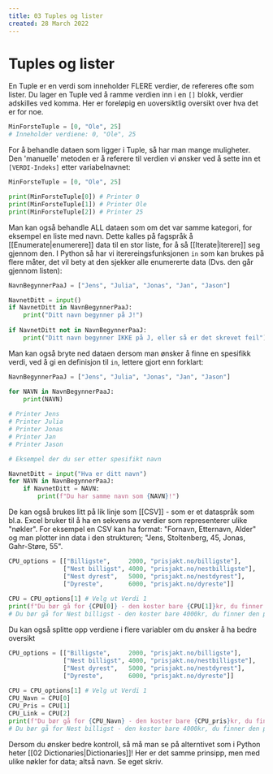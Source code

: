 ```yaml
---
title: 03 Tuples og lister
created: 28 March 2022
---
```

# Tuples og lister
En Tuple er en verdi som inneholder FLERE verdier, de refereres ofte som lister. Du lager en Tuple ved å ramme verdien inn i en ``[]`` blokk, verdier adskilles ved komma. Her er foreløpig en uoversiktlig oversikt over hva det er for noe.

```python
MinForsteTuple = [0, "Ole", 25]
# Inneholder verdiene: 0, "Ole", 25
```

For å behandle dataen som ligger i Tuple, så har man mange muligheter. Den 'manuelle' metoden er å referere til verdien vi ønsker ved å sette inn et `[VERDI-Indeks]` etter variabelnavnet:
```python
MinForsteTuple = [0, "Ole", 25]

print(MinForsteTuple[0]) # Printer 0
print(MinForsteTuple[1]) # Printer Ole
print(MinForsteTuple[2]) # Printer 25
```

Man kan også behandle ALL dataen som om det var samme kategori, for eksempel en liste med navn. Dette kalles på fagspråk å [[Enumerate|enumerere]] data til en stor liste, for å så [[Iterate|iterere]] seg gjennom den. I Python så har vi iterereingsfunksjonen `in` som kan brukes på flere måter, det vil bety at den sjekker alle enumererte data (Dvs. den går gjennom listen):
```python
NavnBegynnerPaaJ = ["Jens", "Julia", "Jonas", "Jan", "Jason"]

NavnetDitt = input()
if NavnetDitt in NavnBegynnerPaaJ:
	print("Ditt navn begynner på J!")
	
if NavnetDitt not in NavnBegynnerPaaJ:
	print("Ditt navn begynner IKKE på J, eller så er det skrevet feil")
```

Man kan også bryte ned dataen dersom man ønsker å finne en spesifikk verdi, ved å gi en definisjon til `in`, lettere gjort enn forklart:
```python
NavnBegynnerPaaJ = ["Jens", "Julia", "Jonas", "Jan", "Jason"]

for NAVN in NavnBegynnerPaaJ:
	print(NAVN)
	
# Printer Jens
# Printer Julia
# Printer Jonas
# Printer Jan
# Printer Jason

# Eksempel der du ser etter spesifikt navn

NavnetDitt = input("Hva er ditt navn")
for NAVN in NavnBegynnerPaaJ:
	if NavnetDitt = NAVN:
		print(f"Du har samme navn som {NAVN}!")
```

De kan også brukes litt på lik linje som [[CSV]] - som er et dataspråk som bl.a. Excel bruker til å ha en sekvens av verdier som representerer ulike "nøkler". For eksempel en CSV kan ha format: "Fornavn, Etternavn, Alder" og man plotter inn data i den strukturen; "Jens, Stoltenberg, 45, Jonas, Gahr-Støre, 55".

```python
CPU_options = [["Billigste", 	 2000, "prisjakt.no/billigste"], 		# Verdi 0
			   ["Nest billigst", 4000, "prisjakt.no/nestbilligste"], 	# Verdi 1
			   ["Nest dyrest",	 5000, "prisjakt.no/nestdyrest"], 		# Verdi 2
			   ["Dyreste",		 6000, "prisjakt.no/dyreste"]]			# Verdi 3
			   
CPU = CPU_options[1] # Velg ut Verdi 1
print(f"Du bør gå for {CPU[0]} - den koster bare {CPU[1]}kr, du finner den på {CPU[2]}")
# Du bør gå for Nest billigst - den koster bare 4000kr, du finner den på prisjakt.no/nestbilligste
```

Du kan også splitte opp verdiene i flere variabler om du ønsker å ha bedre oversikt
```python
CPU_options = [["Billigste", 	 2000, "prisjakt.no/billigste"], 		# Verdi 0
			   ["Nest billigst", 4000, "prisjakt.no/nestbilligste"], 	# Verdi 1
			   ["Nest dyrest",	 5000, "prisjakt.no/nestdyrest"], 		# Verdi 2
			   ["Dyreste",		 6000, "prisjakt.no/dyreste"]]			# Verdi 3
			   
CPU = CPU_options[1] # Velg ut Verdi 1
CPU_Navn = CPU[0]
CPU_Pris = CPU[1]
CPU_Link = CPU[2]
print(f"Du bør gå for {CPU_Navn} - den koster bare {CPU_pris}kr, du finner den på {CPU_Link}")
# Du bør gå for Nest billigst - den koster bare 4000kr, du finner den på prisjakt.no/nestbilligste
```

Dersom du ønsker bedre kontroll, så må man se på alterntivet som i Python heter [[02 Dictionaries|Dictionaries]]! Her er det samme prinsipp, men med ulike nøkler for data; altså navn. Se eget skriv.
